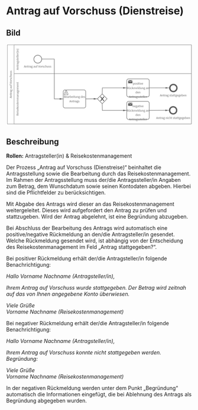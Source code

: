 # Antrag auf Vorschuss (Dienstreise)
## Bild
<img src="./Antrag auf Vorschuss.PNG">

## Beschreibung 

**Rollen:** Antragsteller(in) & Reisekostenmanagement

Der Prozess „Antrag auf Vorschuss (Dienstreise)“ beinhaltet die Antragsstellung sowie die Bearbeitung durch das Reisekostenmanagement. Im Rahmen der Antragsstellung muss der/die Antragssteller/in Angaben zum Betrag, dem Wunschdatum sowie seinen Kontodaten abgeben. Hierbei sind die Pflichtfelder zu berücksichtigen.

Mit Abgabe des Antrags wird dieser an das Reisekostenmanagement weitergeleitet. Dieses wird aufgefordert den Antrag zu prüfen und stattzugeben. Wird der Antrag abgelehnt, ist eine Begründung abzugeben.

Bei Abschluss der Bearbeitung des Antrags wird automatisch eine positive/negative Rückmeldung an den/die Antragsteller/in gesendet. Welche Rückmeldung gesendet wird, ist abhängig von der Entscheidung des Reisekostenmanagement im Feld „Antrag stattgegeben?“.

Bei positiver Rückmeldung erhält der/die Antragsteller/in folgende Benachrichtigung:

_Hallo Vorname Nachname (Antragsteller/in),_

_Ihrem Antrag auf Vorschuss wurde stattgegeben. Der Betrag wird zeitnah auf das von Ihnen angegebene Konto überwiesen._

_Viele Grüße  
Vorname Nachname (Reisekostenmanagement)_

Bei negativer Rückmeldung erhält der/die Antragsteller/in folgende Benachrichtigung:

_Hallo Vorname Nachname (Antragsteller/in),_

_Ihrem Antrag auf Vorschuss konnte nicht stattgegeben werden.  
Begründung:_

_Viele Grüße  
Vorname Nachname (Reisekostenmanagement)_

In der negativen Rückmeldung werden unter dem Punkt „Begründung“ automatisch die Informationen eingefügt, die bei Ablehnung des Antrags als Begründung abgegeben wurden.
